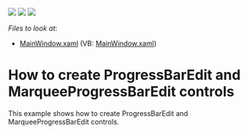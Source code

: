 <!-- default badges list -->
![](https://img.shields.io/endpoint?url=https://codecentral.devexpress.com/api/v1/VersionRange/128644597/11.2.10%2B)
[![](https://img.shields.io/badge/Open_in_DevExpress_Support_Center-FF7200?style=flat-square&logo=DevExpress&logoColor=white)](https://supportcenter.devexpress.com/ticket/details/E3974)
[![](https://img.shields.io/badge/📖_How_to_use_DevExpress_Examples-e9f6fc?style=flat-square)](https://docs.devexpress.com/GeneralInformation/403183)
<!-- default badges end -->
<!-- default file list -->
*Files to look at*:

* [MainWindow.xaml](./CS/DXSample_ProgressBar/MainWindow.xaml) (VB: [MainWindow.xaml](./VB/DXSample_ProgressBar/MainWindow.xaml))
<!-- default file list end -->
# How to create ProgressBarEdit and MarqueeProgressBarEdit controls


<p>This example shows how to create ProgressBarEdit and MarqueeProgressBarEdit controls.</p>

<br/>


